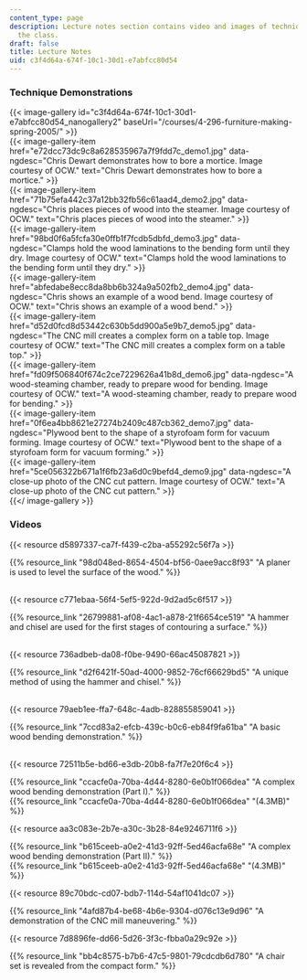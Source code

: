 ```yaml
---
content_type: page
description: Lecture notes section contains video and images of techniques used in
  the class.
draft: false
title: Lecture Notes
uid: c3f4d64a-674f-10c1-30d1-e7abfcc80d54
---
```

### Technique Demonstrations

{{< image-gallery id="c3f4d64a-674f-10c1-30d1-e7abfcc80d54_nanogallery2" baseUrl="/courses/4-296-furniture-making-spring-2005/" >}}  
{{< image-gallery-item href="e72dcc73dc9c8a628535967a7f9fdd7c_demo1.jpg" data-ngdesc="Chris Dewart demonstrates how to bore a mortice. Image courtesy of OCW." text="Chris Dewart demonstrates how to bore a mortice." >}}  
{{< image-gallery-item href="71b75efa442c37a12bb32fb56c61aad4_demo2.jpg" data-ngdesc="Chris places pieces of wood into the steamer. Image courtesy of OCW." text="Chris places pieces of wood into the steamer." >}}  
{{< image-gallery-item href="98bd0f6a5fcfa30e0ffb1f7fcdb5dbfd_demo3.jpg" data-ngdesc="Clamps hold the wood laminations to the bending form until they dry. Image courtesy of OCW." text="Clamps hold the wood laminations to the bending form until they dry." >}}  
{{< image-gallery-item href="abfedabe8ecc8da8bb6b324a9a502fb2_demo4.jpg" data-ngdesc="Chris shows an example of a wood bend. Image courtesy of OCW." text="Chris shows an example of a wood bend." >}}  
{{< image-gallery-item href="d52d0fcd8d53442c630b5dd900a5e9b7_demo5.jpg" data-ngdesc="The CNC mill creates a complex form on a table top. Image courtesy of OCW." text="The CNC mill creates a complex form on a table top." >}}  
{{< image-gallery-item href="fd09f506840f674c2ce7229626a41b8d_demo6.jpg" data-ngdesc="A wood-steaming chamber, ready to prepare wood for bending. Image courtesy of OCW." text="A wood-steaming chamber, ready to prepare wood for bending." >}}  
{{< image-gallery-item href="0f6ea4bb8621e27274b2409c487cb362_demo7.jpg" data-ngdesc="Plywood bent to the shape of a styrofoam form for vacuum forming. Image courtesy of OCW." text="Plywood bent to the shape of a styrofoam form for vacuum forming." >}}  
{{< image-gallery-item href="5ce056322b671a1f6fb23a6d0c9befd4_demo9.jpg" data-ngdesc="A close-up photo of the CNC cut pattern. Image courtesy of OCW." text="A close-up photo of the CNC cut pattern." >}}  
{{</ image-gallery >}}

### Videos

{{< resource d5897337-ca7f-f439-c2ba-a55292c56f7a >}}

{{% resource_link "98d048ed-8654-4504-bf56-0aee9acc8f93" "A planer is used to level the surface of the wood." %}}   
 

{{< resource c771ebaa-56f4-5ef5-922d-9d2ad5c6f517 >}}

{{% resource_link "26799881-af08-4ac1-a878-21f6654ce519" "A hammer and chisel are used for the first stages of contouring a surface." %}}   
 

{{< resource 736adbeb-da08-f0be-9490-66ac45087821 >}}

{{% resource_link "d2f6421f-50ad-4000-9852-76cf66629bd5" "A unique method of using the hammer and chisel." %}}   
 

{{< resource 79aeb1ee-ffa7-648c-4adb-828855859041 >}}

{{% resource_link "7ccd83a2-efcb-439c-b0c6-eb84f9fa61ba" "A basic wood bending demonstration." %}}   
 

{{< resource 72511b5e-bd66-e3db-20b8-fa7f7e20f6c4 >}}

{{% resource_link "ccacfe0a-70ba-4d44-8280-6e0b1f066dea" "A complex wood bending demonstration (Part I)." %}}   
{{% resource_link "ccacfe0a-70ba-4d44-8280-6e0b1f066dea" "(4.3MB)" %}}

{{< resource aa3c083e-2b7e-a30c-3b28-84e9246711f6 >}}

{{% resource_link "b615ceeb-a0e2-41d3-92ff-5ed46acfa68e" "A complex wood bending demonstration (Part II)." %}}   
{{% resource_link "b615ceeb-a0e2-41d3-92ff-5ed46acfa68e" "(4.3MB)" %}}

{{< resource 89c70bdc-cd07-bdb7-114d-54af1041dc07 >}}

{{% resource_link "4afd87b4-be68-4b6e-9304-d076c13e9d96" "A demonstration of the CNC mill maneuvering." %}}

{{< resource 7d8896fe-dd66-5d26-3f3c-fbba0a29c92e >}}

{{% resource_link "bb4c8575-b7b6-47c5-9801-79cdcdb6d780" "A chair set is revealed from the compact form." %}}